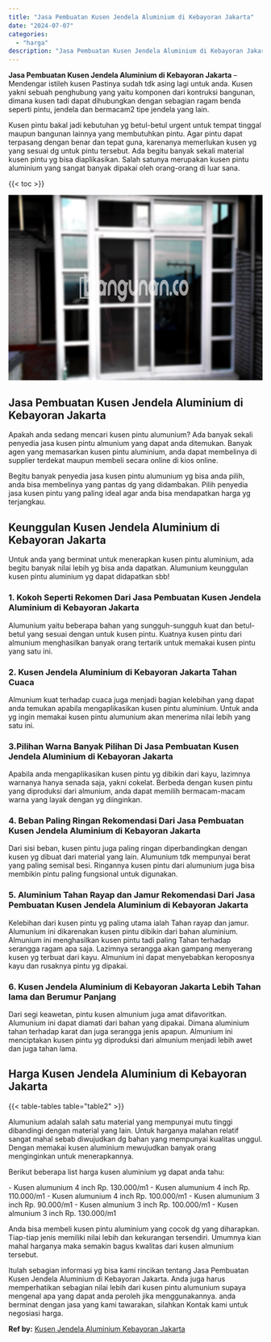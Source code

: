 ```yaml
---
title: "Jasa Pembuatan Kusen Jendela Aluminium di Kebayoran Jakarta"
date: "2024-07-07"
categories: 
  - "harga"
description: "Jasa Pembuatan Kusen Jendela Aluminium di Kebayoran Jakarta. Itulah sebagian informasi yg bisa kami rincikan tentang Jasa Pembuatan Kusen Jendela Aluminium d..."
---
```


**Jasa Pembuatan Kusen Jendela Aluminium di Kebayoran Jakarta** – Mendengar istileh kusen Pastinya sudah tdk asing lagi untuk anda. Kusen yakni sebuah penghubung yang yaitu komponen dari kontruksi bangunan, dimana kusen tadi dapat dihubungkan dengan sebagian ragam benda seperti pintu, jendela dan bermacam2 tipe jendela yang lain.

Kusen pintu bakal jadi kebutuhan yg betul-betul urgent untuk tempat tinggal maupun bangunan lainnya yang membutuhkan pintu. Agar pintu dapat terpasang dengan benar dan tepat guna, karenanya memerlukan kusen yg yang sesuai dg untuk pintu tersebut. Ada begitu banyak sekali material kusen pintu yg bisa diaplikasikan. Salah satunya merupakan kusen pintu aluminium yang sangat banyak dipakai oleh orang-orang di luar sana.

{{< toc >}}

![Jasa Pembuatan Kusen Jendela Aluminium di Kebayoran Jakarta](/images/harga-kusen-jendela-alumunium-33.png)

## Jasa Pembuatan Kusen Jendela Aluminium di Kebayoran Jakarta

Apakah anda sedang mencari kusen pintu alumunium? Ada banyak sekali penyedia jasa kusen pintu almunium yang dapat anda ditemukan. Banyak agen yang memasarkan kusen pintu aluminium, anda dapat membelinya di supplier terdekat maupun membeli secara online di kios online.

Begitu banyak penyedia jasa kusen pintu alumunium yg bisa anda pilih, anda bisa membelinya yang pantas dg yang didambakan. Pilih penyedia jasa kusen pintu yang paling ideal agar anda bisa mendapatkan harga yg terjangkau.

## Keunggulan Kusen Jendela Aluminium di Kebayoran Jakarta

Untuk anda yang berminat untuk menerapkan kusen pintu aluminium, ada begitu banyak nilai lebih yg bisa anda dapatkan. Alumunium keunggulan kusen pintu aluminium yg dapat didapatkan sbb!

### 1\. Kokoh Seperti Rekomen Dari Jasa Pembuatan Kusen Jendela Aluminium di Kebayoran Jakarta

Alumunium yaitu beberapa bahan yang sungguh-sungguh kuat dan betul-betul yang sesuai dengan untuk kusen pintu. Kuatnya kusen pintu dari almunium menghasilkan banyak orang tertarik untuk memakai kusen pintu yang satu ini.

### 2\. Kusen Jendela Aluminium di Kebayoran Jakarta Tahan Cuaca

Almunium kuat terhadap cuaca juga menjadi bagian kelebihan yang dapat anda temukan apabila mengaplikasikan kusen pintu aluminium. Untuk anda yg ingin memakai kusen pintu alumunium akan menerima nilai lebih yang satu ini.

### 3.Pilihan Warna Banyak Pilihan Di Jasa Pembuatan Kusen Jendela Aluminium di Kebayoran Jakarta

Apabila anda mengaplikasikan kusen pintu yg dibikin dari kayu, lazimnya warnanya hanya senada saja, yakni cokelat. Berbeda dengan kusen pintu yang diproduksi dari almunium, anda dapat memilih bermacam-macam warna yang layak dengan yg diinginkan.

### 4\. Beban Paling Ringan Rekomendasi Dari Jasa Pembuatan Kusen Jendela Aluminium di Kebayoran Jakarta

Dari sisi beban, kusen pintu juga paling ringan diperbandingkan dengan kusen yg dibuat dari material yang lain. Alumunium tdk mempunyai berat yang paling semisal besi. Ringannya kusen pintu dari alumunium juga bisa membikin pintu paling fungsional untuk digunakan.

### 5\. Aluminium Tahan Rayap dan Jamur Rekomendasi Dari Jasa Pembuatan Kusen Jendela Aluminium di Kebayoran Jakarta

Kelebihan dari kusen pintu yg paling utama ialah Tahan rayap dan jamur. Alumunium ini dikarenakan kusen pintu dibikin dari bahan aluminium. Almunium ini menghasilkan kusen pintu tadi paling Tahan terhadap serangga ragam apa saja. Lazimnya serangga akan gampang menyerang kusen yg terbuat dari kayu. Almunium ini dapat menyebabkan keroposnya kayu dan rusaknya pintu yg dipakai.

### 6\. Kusen Jendela Aluminium di Kebayoran Jakarta Lebih Tahan lama dan Berumur Panjang

Dari segi keawetan, pintu kusen almunium juga amat difavoritkan. Alumunium ini dapat diamati dari bahan yang dipakai. Dimana aluminium tahan terhadap karat dan juga serangga jenis apapun. Almunium ini menciptakan kusen pintu yg diproduksi dari almunium menjadi lebih awet dan juga tahan lama.

## Harga Kusen Jendela Aluminium di Kebayoran Jakarta

{{< table-tables table="table2" >}}

Alumunium adalah salah satu material yang mempunyai mutu tinggi dibandingi dengan material yang lain. Untuk harganya malahan relatif sangat mahal sebab diwujudkan dg bahan yang mempunyai kualitas unggul. Dengan memakai kusen aluminium mewujudkan banyak orang menginginkan untuk menerapkannya.

Berikut beberapa list harga kusen aluminium yg dapat anda tahu:

\- Kusen alumunium 4 inch Rp. 130.000/m1 - Kusen alumunium 4 inch Rp. 110.000/m1 - Kusen alumunium 4 inch Rp. 100.000/m1 - Kusen alumunium 3 inch Rp. 90.000/m1 - Kusen almunium 3 inch Rp. 100.000/m1 - Kusen almunium 3 inch Rp. 130.000/m1

Anda bisa membeli kusen pintu aluminium yang cocok dg yang diharapkan. Tiap-tiap jenis memiliki nilai lebih dan kekurangan tersendiri. Umumnya kian mahal harganya maka semakin bagus kwalitas dari kusen almunium tersebut.

Itulah sebagian informasi yg bisa kami rincikan tentang Jasa Pembuatan Kusen Jendela Aluminium di Kebayoran Jakarta. Anda juga harus memperhatikan sebagian nilai lebih dari kusen pintu alumunium supaya mengenal apa yang dapat anda peroleh jika menggunakannya. anda berminat dengan jasa yang kami tawarakan, silahkan Kontak kami untuk negosiasi harga.

**Ref by:** [Kusen Jendela Aluminium Kebayoran Jakarta](https://id.wikipedia.org/wiki/Kusen)
